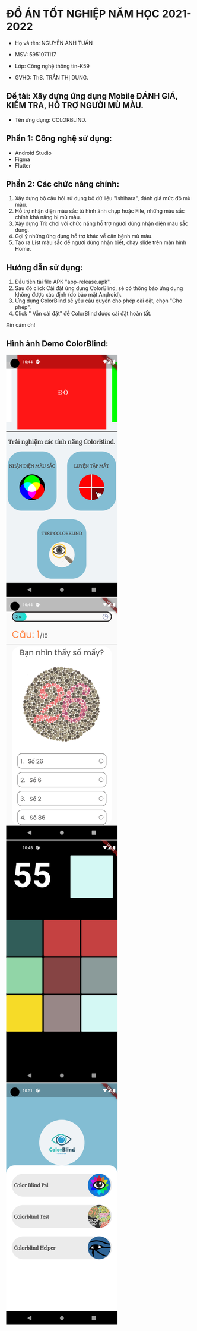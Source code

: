 # ĐỒ ÁN TỐT NGHIỆP NĂM HỌC 2021-2022


* Họ và tên: NGUYỄN ANH TUẤN

* MSV: 5951071117

* Lớp: Công nghệ thông tin-K59

* GVHD: ThS. TRẦN THỊ DUNG.


## Đề tài: Xây dựng ứng dụng Mobile ĐÁNH GIÁ, KIỂM TRA, HỖ TRỢ NGƯỜI MÙ MÀU.
* Tên ứng dụng: COLORBLIND.

## Phần 1: Công nghệ sử dụng:
 * Android Studio
 * Figma
 * Flutter

## Phần 2: Các chức năng chính:
1. Xây dựng bộ câu hỏi sử dụng bộ dữ liệu "Ishihara", đánh giá mức độ mù màu.
2. Hỗ trợ nhận diện màu sắc từ hình ảnh chụp hoặc File, những màu sắc chính khả năng bị mù màu.
3. Xây dựng Trò chơi với chức năng hỗ trợ người dùng nhận diện màu sắc đúng.
4. Gợi ý những ứng dụng hỗ trợ khác về căn bệnh mù màu.
5. Tạo ra List màu sắc để người dùng nhận biết, chạy slide trên màn hình Home.



## Hướng dẫn sử dụng:
1. Đầu tiên tải file APK "app-release.apk".
2. Sau đó click Cài đặt ứng dụng ColorBlind, sẽ có thông báo ứng dụng không được xác định (do bảo mật Android).
3. Ứng dụng ColorBlind sẽ yêu cầu quyền cho phép cài đặt, chọn "Cho phép".
4. Click " Vẫn cài đặt" để ColorBlind được cài đặt hoàn tất.


Xin cám ơn!

## Hình ảnh Demo ColorBlind:

<img src="lib/screenshot_review/Screenshot_1655480665.png" width="300" />
<img src="lib/screenshot_review/Screenshot_1655480697.png" width="300" />
<img src="lib/screenshot_review/Screenshot_1655480722.png" width="300" />
<img src="lib/screenshot_review/Screenshot_1655481073.png" width="300" />
